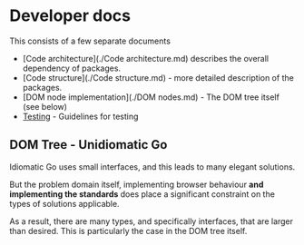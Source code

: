 # Developer docs

This consists of a few separate documents

- [Code architecture](./Code architecture.md) describes the overall dependency of packages.
- [Code structure](./Code structure.md) - more detailed description of the packages.
- [DOM node implementation](./DOM nodes.md) - The DOM tree itself (see below)
- [Testing](./Testing.md) - Guidelines for testing

## DOM Tree - Unidiomatic Go

Idiomatic Go uses small interfaces, and this leads to many elegant solutions.

But the problem domain itself, implementing browser behaviour **and implementing
the standards** does place a significant constraint on the types of solutions
applicable.

As a result, there are many types, and specifically interfaces, that are larger
than desired. This is particularly the case in the DOM tree itself.
